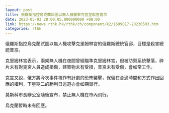 ```yaml
---
layout: post
title: 俄羅斯指控烏克蘭試圖以無人機襲擊克宮並殺害普京
date: 2023-05-03 20:00:05.000000000 +08:00
link: https://news.rthk.hk/rthk/ch/component/k2/1699017-20230503.htm
categories: rthk
---
```


俄羅斯指控烏克蘭試圖以無人機攻擊克里姆林宮的俄羅斯總統官邸，目標是殺害總統普京。

克里姆林宮表示，兩架無人機在夜間曾經瞄準克里姆林宮，但被防禦系統擊落，碎片未有對克宮人員造成損傷，建築物未有受損，普京未有受傷，會如常工作。

克宮又說，俄方將今次事件視作有計劃的恐怖襲擊，保留在合適時間和方式作出回應的權利，下星期二的勝利日巡遊亦會如期舉行。

莫斯科市長辦公室隨後宣布，禁止無人機在市內飛行。

烏克蘭暫時未有回應。
